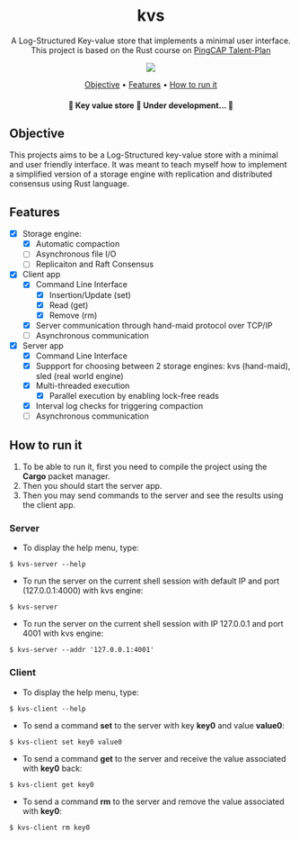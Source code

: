 <h1 align="center">kvs</h1>
<p align="center">A Log-Structured Key-value store that implements a minimal user interface.
<br />This project is based on the Rust course on <a href="https://github.com/pingcap/talent-plan/tree/master/courses/rust">PingCAP Talent-Plan</a></p>

<p align="center"><img src="https://img.shields.io/github/last-commit/lucasalj/kvs/main" /></p>

<p align="center">
 <a href="#objective">Objective</a> • 
 <a href="#features">Features</a> • 
 <a href="#how-to-run-it">How to run it</a>
</p>

<h4 align="center"> 
	🚧  Key value store 🚀 Under development...  🚧
</h4>

## Objective

This projects aims to be a Log-Structured key-value store with a minimal and user friendly interface. It was meant to teach myself how to implement a simplified version of a storage engine with replication and distributed consensus using Rust language. 

## Features

- [X] Storage engine:
  - [X] Automatic compaction
  - [ ] Asynchronous file I/O
  - [ ] Replicaiton and Raft Consensus
- [X] Client app
  - [X] Command Line Interface
    - [X] Insertion/Update (set)
    - [X] Read (get)
    - [X] Remove (rm)
  - [X] Server communication through hand-maid protocol over TCP/IP 
  - [ ] Asynchronous communication
- [X] Server app
  - [X] Command Line Interface
  - [X] Suppport for choosing between 2 storage engines: kvs (hand-maid), sled (real world engine)
  - [X] Multi-threaded execution
    - [X] Parallel execution by enabling lock-free reads
  - [X] Interval log checks for triggering compaction
  - [ ] Asynchronous communication
 
## How to run it

1. To be able to run it, first you need to compile the project using the **Cargo** packet manager.
2. Then you should start the server app.
3. Then you may send commands to the server and see the results using the client app.

### Server

* To display the help menu, type:
```
$ kvs-server --help
```

* To run the server on the current shell session with default IP and port (127.0.0.1:4000) with kvs engine:
```
$ kvs-server
```

* To run the server on the current shell session with IP 127.0.0.1 and port 4001 with kvs engine:
```
$ kvs-server --addr '127.0.0.1:4001'
```

### Client

* To display the help menu, type:
```
$ kvs-client --help
```

* To send a command **set** to the server with key **key0** and value **value0**:
```
$ kvs-client set key0 value0
```

* To send a command **get** to the server and receive the value associated with **key0** back:
```
$ kvs-client get key0
```

* To send a command **rm** to the server and remove the value associated with **key0**:
```
$ kvs-client rm key0
```
